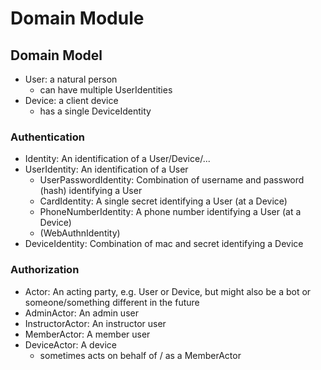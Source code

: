 # Domain Module

## Domain Model

* User: a natural person
  * can have multiple UserIdentities
* Device: a client device
  * has a single DeviceIdentity

### Authentication

* Identity: An identification of a User/Device/...
* UserIdentity: An identification of a User
  * UserPasswordIdentity: Combination of username and password (hash) identifying a User
  * CardIdentity: A single secret identifying a User (at a Device)
  * PhoneNumberIdentity: A phone number identifying a User (at a Device)
  * (WebAuthnIdentity)
* DeviceIdentity: Combination of mac and secret identifying a Device

### Authorization

* Actor: An acting party, e.g. User or Device, but might also be a bot or someone/something different in the future
* AdminActor: An admin user
* InstructorActor: An instructor user
* MemberActor: A member user
* DeviceActor: A device
  * sometimes acts on behalf of / as a MemberActor